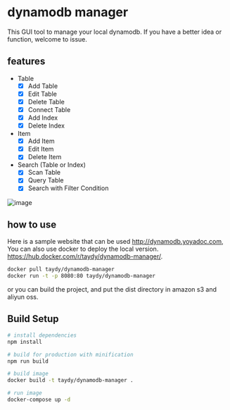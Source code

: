 # dynamodb manager

This GUI tool to manage your local dynamodb.
If you have a better idea or function, welcome to issue.

## features

* Table
  * [x] Add Table
  * [x] Edit Table
  * [x] Delete Table
  * [x] Connect Table
  * [x] Add Index
  * [x] Delete Index
* Item
  * [x] Add Item
  * [x] Edit Item
  * [x] Delete Item
* Search (Table or Index)
  * [x] Scan Table 
  * [x] Query Table 
  * [x] Search with Filter Condition 

![image](https://github.com/YoyaTeam/dynamodb-manager/blob/master/screenshots/screenshots.gif)

## how to use

Here is a sample website that can be used http://dynamodb.yoyadoc.com, 
You can also use docker to deploy the local version. https://hub.docker.com/r/taydy/dynamodb-manager/.
``` bash
docker pull taydy/dynamodb-manager
docker run -t -p 8080:80 taydy/dynamodb-manager
```
or you can build the project, and put the dist directory in amazon s3 and aliyun oss.

## Build Setup

``` bash
# install dependencies
npm install

# build for production with minification
npm run build

# build image
docker build -t taydy/dynamodb-manager .

# run image
docker-compose up -d
```
